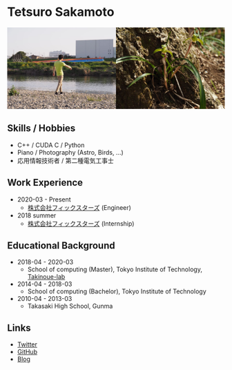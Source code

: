 
# Tetsuro Sakamoto

![](/images/top.jpg)

## Skills / Hobbies

* C++ / CUDA C / Python
* Piano / Photography (Astro, Birds, ...)
* 応用情報技術者 / 第二種電気工事士

## Work Experience

* 2020-03 - Present
  * [株式会社フィックスターズ](https://www.fixstars.com/) (Engineer)
* 2018 summer
  * [株式会社フィックスターズ](https://www.fixstars.com/) (Internship)

## Educational Background

* 2018-04 - 2020-03
  * School of computing (Master), Tokyo Institute of Technology, [Takinoue-lab](http://takinoue-lab.jp/)
* 2014-04 - 2018-03
  * School of computing (Bachelor), Tokyo Institute of Technology 
* 2010-04 - 2013-03
  * Takasaki High School, Gunma

## Links

* [Twitter](https://twitter.com/monman53)
* [GitHub](https://github.com/monman53)
* [Blog](/blog/)
